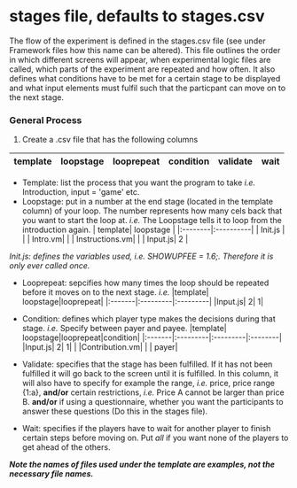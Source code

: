 # stages file, defaults to stages.csv #

The flow of the experiment is defined in the stages.csv file (see under Framework files how this name can be altered). This file outlines the order in which different screens will appear, when experimental logic files are called, which parts of the experiment are repeated and how often. It also defines what conditions have to be met for a certain stage to be displayed and what input elements must fulfil such that the particpant can move on to the next stage.


### General Process ###

  1. Create a .csv file that has the following columns

|template|loopstage|looprepeat|condition|validate|wait|
|:-------|:--------|:---------|:--------|:-------|:---|

  * Template: list the process that you want the program to take _i.e._ Introduction, input = 'game' etc.
  * Loopstage: put in a number at the end stage (located in the template column) of your loop. The number represents how many cels back that you want to start the loop at. _i.e._ The Loopstage tells it to loop from the introduction again.
| template| loopstage |
|:--------|:----------|
| Init.js |  |
| Intro.vm|  |
| Instructions.vm|  |
| Input.js| 2 |


_Init.js: defines the variables used, i.e. SHOWUPFEE = 1.6;. Therefore it is only ever called once._


  * Looprepeat: sepcifies how many times the loop should be repeated before it moves on to the next stage. _i.e._
|template| loopstage|looprepeat|
|:-------|:---------|:---------|
|Input.js| 2| 1|


  * Condition: defines which player type makes the decisions during that stage. _i.e._ Specify between payer and payee.
|template| loopstage|looprepeat|condition|
|:-------|:---------|:---------|:--------|
|Input.js| 2| 1|  |
|Contribution.vm|  |  | payer|

  * Validate: specifies that the stage has been fulfilled. If it has not been fulfilled it will go back to the screen until it is fulfilled.  In this column, it will also have to specify for example the range, _i.e._ price, price range {1:a}, **and/or** certain restrictions, _i.e._ Price A cannot be larger than price B. **and/or** if using a questionnaire, whether you want the participants to answer these questions (Do this in the stages file).

  * Wait: specifies if the players have to wait for another player to finish certain steps before moving on. Put _all_ if you want none of the players to get ahead of the others.


**_Note the names of files used under the template are examples, not the necessary file names._**